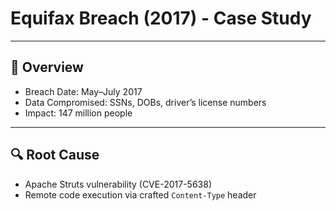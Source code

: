 # Equifax Breach (2017) - Case Study

---

## 📅 Overview
- Breach Date: May–July 2017
- Data Compromised: SSNs, DOBs, driver’s license numbers
- Impact: 147 million people

---

## 🔍 Root Cause
- Apache Struts vulnerability (CVE-2017-5638)
- Remote code execution via crafted `Content-Type` header
